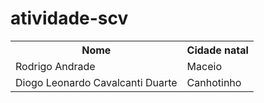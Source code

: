 # atividade-scv

<table>
 <tr>
  <th>Nome</th>
  <th>Cidade natal</th>
 </tr>
  <tr>
    <td>Rodrigo Andrade</td>
    <td>Maceio</td>
  </tr>
  <tr>
    <td>Diogo Leonardo Cavalcanti Duarte</td>
    <td>Canhotinho</td>
  </tr>
</table>
